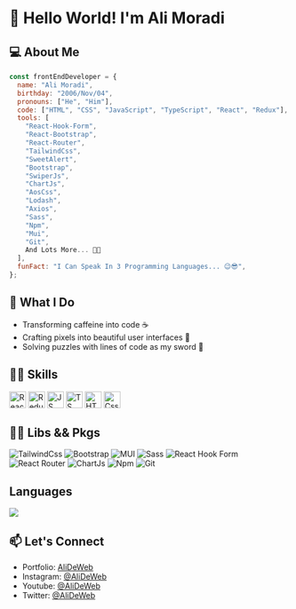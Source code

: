 # 👋 Hello World! I'm Ali Moradi

## 💻 About Me

```javascript
const frontEndDeveloper = {
  name: "Ali Moradi",
  birthday: "2006/Nov/04",
  pronouns: ["He", "Him"],
  code: ["HTML", "CSS", "JavaScript", "TypeScript", "React", "Redux"],
  tools: [
    "React-Hook-Form",
    "React-Bootstrap",
    "React-Router",
    "TailwindCss",
    "SweetAlert",
    "Bootstrap",
    "SwiperJs",
    "ChartJs",
    "AosCss",
    "Lodash",
    "Axios",
    "Sass",
    "Npm",
    "Mui",
    "Git",
    And Lots More... 🐱‍💻
  ],
  funFact: "I Can Speak In 3 Programming Languages... 😉😎",
};
```

## 🚀 What I Do

- Transforming caffeine into code ☕
- Crafting pixels into beautiful user interfaces 🎨
- Solving puzzles with lines of code as my sword 🧩

## 👨‍💻 Skills

<img title="React" src="https://raw.githubusercontent.com/danielcranney/readme-generator/main/public/icons/skills/react-colored.svg" alt="React" width="30" /> <img title="redux" src="https://raw.githubusercontent.com/danielcranney/readme-generator/main/public/icons/skills/redux-colored.svg" alt="Redux" width="30" /> <img title="JS" src="https://raw.githubusercontent.com/danielcranney/readme-generator/main/public/icons/skills/javascript-colored.svg" alt="JS" width="30" /> <img title="TS" src="https://raw.githubusercontent.com/danielcranney/readme-generator/main/public/icons/skills/typescript-colored.svg" alt="TS" width="30" /> <img title="HTML" src="https://raw.githubusercontent.com/danielcranney/readme-generator/main/public/icons/skills/html5-colored.svg" alt="HTML" width="30" /> <img title="CSS" src="https://raw.githubusercontent.com/danielcranney/readme-generator/main/public/icons/skills/css3-colored.svg" alt="Css" width="30" />

## 🐱‍🏍 Libs && Pkgs

<img title="TailwindCss" src="https://img.shields.io/badge/tailwindcss-%2338B2AC.svg?style=for-the-badge&logo=tailwind-css&logoColor=white"> <img title="Bootstrap" src="https://img.shields.io/badge/bootstrap-%238511FA.svg?style=for-the-badge&logo=bootstrap&logoColor=white"> <img title="MUI" src="https://img.shields.io/badge/MUI-%230081CB.svg?style=for-the-badge&logo=mui&logoColor=whitee"> <img title="Sass" src="https://img.shields.io/badge/SASS-hotpink.svg?style=for-the-badge&logo=SASS&logoColor=white"> <img title="React Hook Form" src="https://img.shields.io/badge/React%20Hook%20Form-%23EC5990.svg?style=for-the-badge&logo=reacthookform&logoColor=white"> <img title="React Router" src="https://img.shields.io/badge/React_Router-CA4245?style=for-the-badge&logo=react-router&logoColor=white"> <img title="ChartJs" src="https://img.shields.io/badge/chart.js-F5788D.svg?style=for-the-badge&logo=chart.js&logoColor=white"> <img title="Npm" src="https://img.shields.io/badge/NPM-%23CB3837.svg?style=for-the-badge&logo=npm&logoColor=white"> <img title="Git" src="https://img.shields.io/badge/git-%23F05033.svg?style=for-the-badge&logo=git&logoColor=white">

## Languages

<img src="https://github-readme-stats.vercel.app/api/top-langs/?username=alideweb&layout=compact&theme=react" />

## 📫 Let's Connect

- Portfolio: [AliDeWeb](https://alideweb.github.io/AliDeWeb/)
- Instagram: [@AliDeWeb](https://instagram.com/alideweb?igshid=MmVlMjlkMTBhMg==)
- Youtube: [@AliDeWeb](https://youtube.com/@AliDeWeb?si=Rzkzl24UJgt0PP0f)
- Twitter: [@AliDeWeb](https://x.com/AliDeWeb?s=09)

